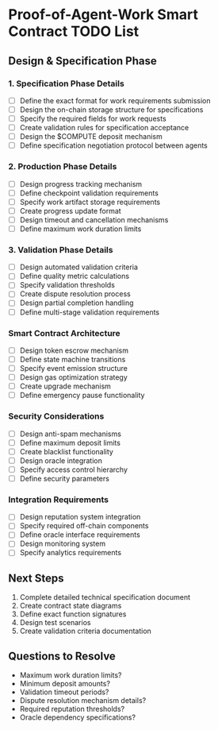 # Proof-of-Agent-Work Smart Contract TODO List

## Design & Specification Phase

### 1. Specification Phase Details
- [ ] Define the exact format for work requirements submission
- [ ] Design the on-chain storage structure for specifications
- [ ] Specify the required fields for work requests
- [ ] Create validation rules for specification acceptance
- [ ] Design the $COMPUTE deposit mechanism
- [ ] Define specification negotiation protocol between agents

### 2. Production Phase Details
- [ ] Design progress tracking mechanism
- [ ] Define checkpoint validation requirements
- [ ] Specify work artifact storage requirements
- [ ] Create progress update format
- [ ] Design timeout and cancellation mechanisms
- [ ] Define maximum work duration limits

### 3. Validation Phase Details
- [ ] Design automated validation criteria
- [ ] Define quality metric calculations
- [ ] Specify validation thresholds
- [ ] Create dispute resolution process
- [ ] Design partial completion handling
- [ ] Define multi-stage validation requirements

### Smart Contract Architecture
- [ ] Design token escrow mechanism
- [ ] Define state machine transitions
- [ ] Specify event emission structure
- [ ] Design gas optimization strategy
- [ ] Create upgrade mechanism
- [ ] Define emergency pause functionality

### Security Considerations
- [ ] Design anti-spam mechanisms
- [ ] Define maximum deposit limits
- [ ] Create blacklist functionality
- [ ] Design oracle integration
- [ ] Specify access control hierarchy
- [ ] Define security parameters

### Integration Requirements
- [ ] Design reputation system integration
- [ ] Specify required off-chain components
- [ ] Define oracle interface requirements
- [ ] Design monitoring system
- [ ] Specify analytics requirements

## Next Steps
1. Complete detailed technical specification document
2. Create contract state diagrams
3. Define exact function signatures
4. Design test scenarios
5. Create validation criteria documentation

## Questions to Resolve
- Maximum work duration limits?
- Minimum deposit amounts?
- Validation timeout periods?
- Dispute resolution mechanism details?
- Required reputation thresholds?
- Oracle dependency specifications?
